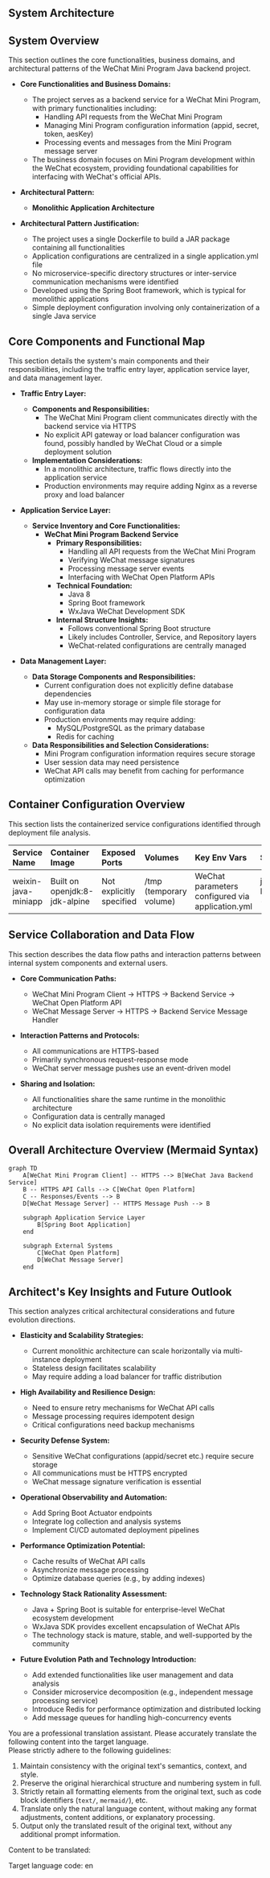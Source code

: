 ## System Architecture

## System Overview

This section outlines the core functionalities, business domains, and architectural patterns of the WeChat Mini Program Java backend project.

* **Core Functionalities and Business Domains:**
    * The project serves as a backend service for a WeChat Mini Program, with primary functionalities including:
        * Handling API requests from the WeChat Mini Program
        * Managing Mini Program configuration information (appid, secret, token, aesKey)
        * Processing events and messages from the Mini Program message server
    * The business domain focuses on Mini Program development within the WeChat ecosystem, providing foundational capabilities for interfacing with WeChat's official APIs.

* **Architectural Pattern:**
    * **Monolithic Application Architecture**
    
* **Architectural Pattern Justification:**
    * The project uses a single Dockerfile to build a JAR package containing all functionalities
    * Application configurations are centralized in a single application.yml file
    * No microservice-specific directory structures or inter-service communication mechanisms were identified
    * Developed using the Spring Boot framework, which is typical for monolithic applications
    * Simple deployment configuration involving only containerization of a single Java service

## Core Components and Functional Map

This section details the system's main components and their responsibilities, including the traffic entry layer, application service layer, and data management layer.

* **Traffic Entry Layer:**
    * **Components and Responsibilities:**
        * The WeChat Mini Program client communicates directly with the backend service via HTTPS
        * No explicit API gateway or load balancer configuration was found, possibly handled by WeChat Cloud or a simple deployment solution
    * **Implementation Considerations:**
        * In a monolithic architecture, traffic flows directly into the application service
        * Production environments may require adding Nginx as a reverse proxy and load balancer

* **Application Service Layer:**
    * **Service Inventory and Core Functionalities:**
        * **WeChat Mini Program Backend Service**
            * **Primary Responsibilities:**
                * Handling all API requests from the WeChat Mini Program
                * Verifying WeChat message signatures
                * Processing message server events
                * Interfacing with WeChat Open Platform APIs
            * **Technical Foundation:**
                * Java 8
                * Spring Boot framework
                * WxJava WeChat Development SDK
            * **Internal Structure Insights:**
                * Follows conventional Spring Boot structure
                * Likely includes Controller, Service, and Repository layers
                * WeChat-related configurations are centrally managed

* **Data Management Layer:**
    * **Data Storage Components and Responsibilities:**
        * Current configuration does not explicitly define database dependencies
        * May use in-memory storage or simple file storage for configuration data
        * Production environments may require adding:
            * MySQL/PostgreSQL as the primary database
            * Redis for caching
    * **Data Responsibilities and Selection Considerations:**
        * Mini Program configuration information requires secure storage
        * User session data may need persistence
        * WeChat API calls may benefit from caching for performance optimization

## Container Configuration Overview

This section lists the containerized service configurations identified through deployment file analysis.

| Service Name | Container Image | Exposed Ports | Volumes | Key Env Vars | Startup Command/Entrypoint |
| :---------------------- | :-------------------------- | :----------------------- | :--------------- | :-------------------------- | :------------------------------------------- |
| weixin-java-miniapp | Built on openjdk:8-jdk-alpine | Not explicitly specified | /tmp (temporary volume) | WeChat parameters configured via application.yml | java -Djava.security.egd=file:/dev/./urandom -jar /app.jar |

## Service Collaboration and Data Flow

This section describes the data flow paths and interaction patterns between internal system components and external users.

* **Core Communication Paths:**
    * WeChat Mini Program Client → HTTPS → Backend Service → WeChat Open Platform API
    * WeChat Message Server → HTTPS → Backend Service Message Handler

* **Interaction Patterns and Protocols:**
    * All communications are HTTPS-based
    * Primarily synchronous request-response mode
    * WeChat server message pushes use an event-driven model

* **Sharing and Isolation:**
    * All functionalities share the same runtime in the monolithic architecture
    * Configuration data is centrally managed
    * No explicit data isolation requirements were identified

## Overall Architecture Overview (Mermaid Syntax)

```mermaid
graph TD
    A[WeChat Mini Program Client] -- HTTPS --> B[WeChat Java Backend Service]
    B -- HTTPS API Calls --> C[WeChat Open Platform]
    C -- Responses/Events --> B
    D[WeChat Message Server] -- HTTPS Message Push --> B
    
    subgraph Application Service Layer
        B[Spring Boot Application]
    end
    
    subgraph External Systems
        C[WeChat Open Platform]
        D[WeChat Message Server]
    end
```

## Architect's Key Insights and Future Outlook

This section analyzes critical architectural considerations and future evolution directions.

* **Elasticity and Scalability Strategies:**
    * Current monolithic architecture can scale horizontally via multi-instance deployment
    * Stateless design facilitates scalability
    * May require adding a load balancer for traffic distribution

* **High Availability and Resilience Design:**
    * Need to ensure retry mechanisms for WeChat API calls
    * Message processing requires idempotent design
    * Critical configurations need backup mechanisms

* **Security Defense System:**
    * Sensitive WeChat configurations (appid/secret etc.) require secure storage
    * All communications must be HTTPS encrypted
    * WeChat message signature verification is essential

* **Operational Observability and Automation:**
    * Add Spring Boot Actuator endpoints
    * Integrate log collection and analysis systems
    * Implement CI/CD automated deployment pipelines

* **Performance Optimization Potential:**
    * Cache results of WeChat API calls
    * Asynchronize message processing
    * Optimize database queries (e.g., by adding indexes)

* **Technology Stack Rationality Assessment:**
    * Java + Spring Boot is suitable for enterprise-level WeChat ecosystem development
    * WxJava SDK provides excellent encapsulation of WeChat APIs
    * The technology stack is mature, stable, and well-supported by the community

* **Future Evolution Path and Technology Introduction:**
    * Add extended functionalities like user management and data analysis
    * Consider microservice decomposition (e.g., independent message processing service)
    * Introduce Redis for performance optimization and distributed locking
    * Add message queues for handling high-concurrency events

You are a professional translation assistant. Please accurately translate the following content into the target language.  
Please strictly adhere to the following guidelines:  
1. Maintain consistency with the original text's semantics, context, and style.  
2. Preserve the original hierarchical structure and numbering system in full.  
3. Strictly retain all formatting elements from the original text, such as code block identifiers (```text/```, ```mermaid/```), etc.  
4. Translate only the natural language content, without making any format adjustments, content additions, or explanatory processing.  
5. Output only the translated result of the original text, without any additional prompt information.  

Content to be translated:  

Target language code: en

